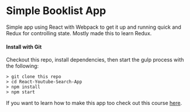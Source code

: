 # Simple Booklist App
Simple app using React with Webpack to get it up and running quick and Redux for controlling state. Mostly made this to learn Redux.

#### Install with Git
Checkout this repo, install dependencies, then start the gulp process with the following:

```
> git clone this repo
> cd React-Youtube-Search-App
> npm install
> npm start
```

If you want to learn how to make this app too check out this course [here](https://www.udemy.com/react-redux/).
